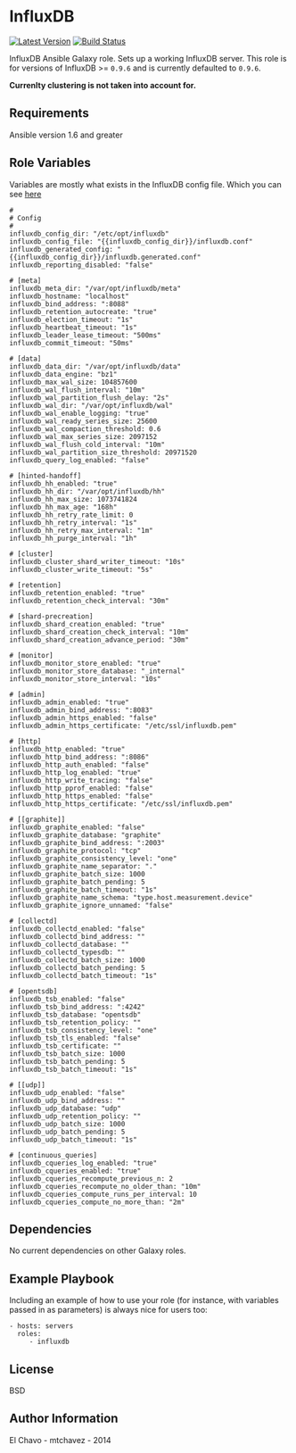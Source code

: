 InfluxDB
========
[![Latest Version](http://img.shields.io/github/release/mtchavez/ansible-influxdb.svg?style=flat-square)](https://github.com/mtchavez/ansible-influxdb/releases)
[![Build Status](https://travis-ci.org/mtchavez/ansible-influxdb.svg?branch=master)](https://travis-ci.org/mtchavez/ansible-influxdb)

InfluxDB Ansible Galaxy role. Sets up a working InfluxDB server.
This role is for versions of InfluxDB >= `0.9.6` and is currently defaulted to `0.9.6`.

**Currenlty clustering is not taken into account for.**

Requirements
------------

Ansible version 1.6 and greater

Role Variables
--------------

Variables are mostly what exists in the InfluxDB config file. Which you can see [here](https://raw.githubusercontent.com/influxdb/influxdb/master/etc/config.sample.toml)

```
#
# Config
#
influxdb_config_dir: "/etc/opt/influxdb"
influxdb_config_file: "{{influxdb_config_dir}}/influxdb.conf"
influxdb_generated_config: "{{influxdb_config_dir}}/influxdb.generated.conf"
influxdb_reporting_disabled: "false"

# [meta]
influxdb_meta_dir: "/var/opt/influxdb/meta"
influxdb_hostname: "localhost"
influxdb_bind_address: ":8088"
influxdb_retention_autocreate: "true"
influxdb_election_timeout: "1s"
influxdb_heartbeat_timeout: "1s"
influxdb_leader_lease_timeout: "500ms"
influxdb_commit_timeout: "50ms"

# [data]
influxdb_data_dir: "/var/opt/influxdb/data"
influxdb_data_engine: "bz1"
influxdb_max_wal_size: 104857600
influxdb_wal_flush_interval: "10m"
influxdb_wal_partition_flush_delay: "2s"
influxdb_wal_dir: "/var/opt/influxdb/wal"
influxdb_wal_enable_logging: "true"
influxdb_wal_ready_series_size: 25600
influxdb_wal_compaction_threshold: 0.6
influxdb_wal_max_series_size: 2097152
influxdb_wal_flush_cold_interval: "10m"
influxdb_wal_partition_size_threshold: 20971520
influxdb_query_log_enabled: "false"

# [hinted-handoff]
influxdb_hh_enabled: "true"
influxdb_hh_dir: "/var/opt/influxdb/hh"
influxdb_hh_max_size: 1073741824
influxdb_hh_max_age: "168h"
influxdb_hh_retry_rate_limit: 0
influxdb_hh_retry_interval: "1s"
influxdb_hh_retry_max_interval: "1m"
influxdb_hh_purge_interval: "1h"

# [cluster]
influxdb_cluster_shard_writer_timeout: "10s"
influxdb_cluster_write_timeout: "5s"

# [retention]
influxdb_retention_enabled: "true"
influxdb_retention_check_interval: "30m"

# [shard-precreation]
influxdb_shard_creation_enabled: "true"
influxdb_shard_creation_check_interval: "10m"
influxdb_shard_creation_advance_period: "30m"

# [monitor]
influxdb_monitor_store_enabled: "true"
influxdb_monitor_store_database: "_internal"
influxdb_monitor_store_interval: "10s"

# [admin]
influxdb_admin_enabled: "true"
influxdb_admin_bind_address: ":8083"
influxdb_admin_https_enabled: "false"
influxdb_admin_https_certificate: "/etc/ssl/influxdb.pem"

# [http]
influxdb_http_enabled: "true"
influxdb_http_bind_address: ":8086"
influxdb_http_auth_enabled: "false"
influxdb_http_log_enabled: "true"
influxdb_http_write_tracing: "false"
influxdb_http_pprof_enabled: "false"
influxdb_http_https_enabled: "false"
influxdb_http_https_certificate: "/etc/ssl/influxdb.pem"

# [[graphite]]
influxdb_graphite_enabled: "false"
influxdb_graphite_database: "graphite"
influxdb_graphite_bind_address: ":2003"
influxdb_graphite_protocol: "tcp"
influxdb_graphite_consistency_level: "one"
influxdb_graphite_name_separator: "."
influxdb_graphite_batch_size: 1000
influxdb_graphite_batch_pending: 5
influxdb_graphite_batch_timeout: "1s"
influxdb_graphite_name_schema: "type.host.measurement.device"
influxdb_graphite_ignore_unnamed: "false"

# [collectd]
influxdb_collectd_enabled: "false"
influxdb_collectd_bind_address: ""
influxdb_collectd_database: ""
influxdb_collectd_typesdb: ""
influxdb_collectd_batch_size: 1000
influxdb_collectd_batch_pending: 5
influxdb_collectd_batch_timeout: "1s"

# [opentsdb]
influxdb_tsb_enabled: "false"
influxdb_tsb_bind_address: ":4242"
influxdb_tsb_database: "opentsdb"
influxdb_tsb_retention_policy: ""
influxdb_tsb_consistency_level: "one"
influxdb_tsb_tls_enabled: "false"
influxdb_tsb_certificate: ""
influxdb_tsb_batch_size: 1000
influxdb_tsb_batch_pending: 5
influxdb_tsb_batch_timeout: "1s"

# [[udp]]
influxdb_udp_enabled: "false"
influxdb_udp_bind_address: ""
influxdb_udp_database: "udp"
influxdb_udp_retention_policy: ""
influxdb_udp_batch_size: 1000
influxdb_udp_batch_pending: 5
influxdb_udp_batch_timeout: "1s"

# [continuous_queries]
influxdb_cqueries_log_enabled: "true"
influxdb_cqueries_enabled: "true"
influxdb_cqueries_recompute_previous_n: 2
influxdb_cqueries_recompute_no_older_than: "10m"
influxdb_cqueries_compute_runs_per_interval: 10
influxdb_cqueries_compute_no_more_than: "2m"
```

Dependencies
------------

No current dependencies on other Galaxy roles.

Example Playbook
-------------------------

Including an example of how to use your role (for instance, with variables passed in as parameters) is always nice for users too:

    - hosts: servers
      roles:
         - influxdb
License
-------

BSD

Author Information
------------------

El Chavo - mtchavez - 2014
